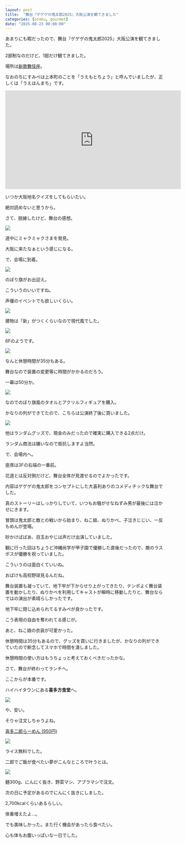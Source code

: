 ```yaml
---
layout: post
title:  "舞台『ゲゲゲの鬼太郎2025』大阪公演を観てきました"
categories: [otaku, gourmet]
date: "2025-08-23 00:00:00"
---
```


あまりにも暇だったので、舞台『ゲゲゲの鬼太郎2025』大阪公演を観てきました。

2部制なのだけど、1部だけ観てきました。

場所は[新歌舞伎座](https://www.shinkabukiza.co.jp/)。

なおのちにすみぺは上本町のことを「うえもとちょう」と呼んでいましたが、正しくは「うえほんまち」です。

<div class="google">
<iframe width="560" height="315" src="https://www.youtube.com/embed/JxsW5xRonNU?si=DYYjlwqHlLf9kInk&amp;start=2675" title="YouTube video player" frameborder="0" allow="accelerometer; autoplay; clipboard-write; encrypted-media; gyroscope; picture-in-picture; web-share" referrerpolicy="strict-origin-when-cross-origin" allowfullscreen></iframe>
</div>

いつか大阪地名クイズをしてもらいたい。

絶対読めないと思うから。

さて、脱線したけど、舞台の感想。


<div class="trim">
  <div class="trim__item">
    <a href="{{ site.url }}/assets/images/2025-08-23-report/13-31-24.png">
      <img class="one" src="{{ site.url }}/assets/thumbnail/2025-08-23-report/13-31-24.png">
    </a>
  </div>
</div>


道中にミャクミャクさまを発見。

大阪に来たなぁという感じになる。

で、会場に到着。


<div class="trim">
  <div class="trim__item">
    <a href="{{ site.url }}/assets/images/2025-08-23-report/13-31-48.png">
      <img class="one" src="{{ site.url }}/assets/thumbnail/2025-08-23-report/13-31-48.png">
    </a>
  </div>
</div>


のぼり旗がお出迎え。

こういうのいいですね。

声優のイベントでも欲しいくらい。


<div class="trim">
  <div class="trim__item">
    <a href="{{ site.url }}/assets/images/2025-08-23-report/13-36-27.png">
      <img class="one" src="{{ site.url }}/assets/thumbnail/2025-08-23-report/13-36-27.png">
    </a>
  </div>
</div>


建物は「新」がつくくらいなので現代風でした。


<div class="trim">
  <div class="trim__item">
    <a href="{{ site.url }}/assets/images/2025-08-23-report/13-36-37.png">
      <img class="one" src="{{ site.url }}/assets/thumbnail/2025-08-23-report/13-36-37.png">
    </a>
  </div>
</div>


6Fのようです。


<div class="trim">
  <div class="trim__item">
    <a href="{{ site.url }}/assets/images/2025-08-23-report/13-37-08.png">
      <img class="one" src="{{ site.url }}/assets/thumbnail/2025-08-23-report/13-37-08.png">
    </a>
  </div>
</div>


なんと休憩時間が35分もある。

舞台なので装置の変更等に時間がかかるのだろう。

一幕は50分か。


<div class="trim">
  <div class="trim__item">
    <a href="{{ site.url }}/assets/images/2025-08-23-report/13-34-10.png">
      <img class="one" src="{{ site.url }}/assets/thumbnail/2025-08-23-report/13-34-10.png">
    </a>
  </div>
</div>


なのでのぼり旗風のタオルとアクリルフィギュアを購入。

かなりの列ができてたので、こちらは公演終了後に買いました。


<div class="trim">
  <div class="trim__item">
    <a href="{{ site.url }}/assets/images/2025-08-23-report/13-35-16.png">
      <img class="one" src="{{ site.url }}/assets/thumbnail/2025-08-23-report/13-35-16.png">
    </a>
  </div>
</div>


他はランダムグッズで、現金のみだったので確実に購入できる2点だけ。

ランダム商法は嫌いなので抵抗しますよ当然。

で、会場内へ。

座席は3Fの右端の一番前。

花道とは反対側だけど、舞台全体が見渡せるのでよかったです。

内容はゲゲゲの鬼太郎をコンセプトにした大喜利ありのコメディチックな舞台でした。

真のストーリーはしっかりしていて、いつもお騒がせなねずみ男が最後には泣かせにきます。

冒頭は鬼太郎と敵との戦いから始まり、ねこ娘、ぬりかべ、子泣きじじい、一反もめんが登場。

砂かけばばあ、目玉おやじは声だけ出演していました。

観に行った回はちょうど沖縄尚学が甲子園で優勝した直後だったので、敵のラスボスが優勝を祝っていました。

こういうのは面白くていいね。

おばけも高校野球見るんだね。

舞台装置も凝っていて、地下牢が下からせり上がってきたり、テンポよく舞台装置を動かしたり、ぬりかべを利用してキャストが瞬時に移動したりと、舞台ならではの演出が素晴らしかったです。

地下牢に閉じ込められてるすみぺが良かったです。

こう表現の自由を奪われてる感じが。

あと、ねこ娘の衣装が可愛かった。

休憩時間は35分もあるので、グッズを買いに行きましたが、かなりの列ができていたので断念してスマホで時間を潰しました。

休憩時間の使い方はもうちょっと考えておくべきだったかな。

さて、舞台が終わってランチへ。

ここからが本番です。

ハイハイタウンにある**喜多方食堂**へ。


<div class="trim">
  <div class="trim__item">
    <a href="{{ site.url }}/assets/images/2025-08-23-report/13-53-29.png">
      <img class="one" src="{{ site.url }}/assets/thumbnail/2025-08-23-report/13-53-29.png">
    </a>
  </div>
</div>


や、安い。

そりゃ注文しちゃうよね。

<u>喜多二郎らーめん (950円)</u>


<div class="trim">
  <div class="trim__item">
    <a href="{{ site.url }}/assets/images/2025-08-23-report/13-55-10.png">
      <img class="one" src="{{ site.url }}/assets/thumbnail/2025-08-23-report/13-55-10.png">
    </a>
  </div>
</div>


ライス無料でした。

二郎でご飯が食べたい夢がこんなところで叶うとは。


<div class="trim">
  <div class="trim__item">
    <a href="{{ site.url }}/assets/images/2025-08-23-report/13-52-59.png">
      <img class="one" src="{{ site.url }}/assets/thumbnail/2025-08-23-report/13-52-59.png">
    </a>
  </div>
</div>


麺300g、にんにく抜き、野菜マシ、アブラマシで注文。

次の日に予定があるのでにんにく抜きにしました。

2,700kcalくらいあるらしい。

体重増えたよ...。

でも美味しかった。また行く機会があったら食べたい。

心も体もお腹いっぱいな一日でした。
